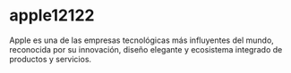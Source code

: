# apple12122
Apple es una de las empresas tecnológicas más influyentes del mundo, reconocida por su innovación, diseño elegante y ecosistema integrado de productos y servicios. 
